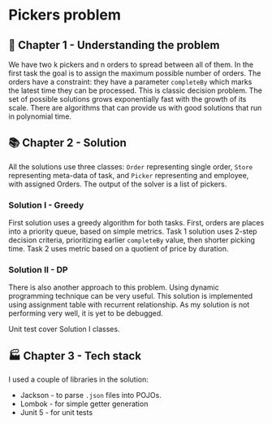 # Pickers problem

## 🤔 Chapter 1 - Understanding the problem
We have two k pickers and n orders to spread between all of them.
In the first task the goal is to assign the maximum possible number of orders.
The orders have a constraint: they have a parameter ```completeBy``` which marks the latest time they can be processed.
This is classic decision problem.
The set of possible solutions grows exponentially fast with the growth of its scale.
There are algorithms that can provide us with good solutions that run in polynomial time.

## 📚 Chapter 2 - Solution

All the solutions use three classes: ```Order``` representing single order,
```Store``` representing meta-data of task, and ```Picker``` representing and employee,
with assigned Orders. The output of the solver is a list of pickers.

### Solution I - Greedy
First solution uses a greedy algorithm for both tasks. First, orders are places into a
priority queue, based on simple metrics. Task 1 solution uses 2-step decision criteria,
prioritizing earlier ```completeBy``` value, then shorter picking time. Task 2 uses metric based on
a quotient of price by duration.

### Solution II - DP
There is also another approach to this problem.
Using dynamic programming technique can be very useful.
This solution is implemented using assignment table with recurrent relationship.
As my solution is not performing very well, it is yet to be debugged.

Unit test cover Solution I classes.

## 🏭 Chapter 3 - Tech stack
I used a couple of libraries in the solution:
* Jackson - to parse ```.json``` files into POJOs.
* Lombok - for simple getter generation
* Junit 5 - for unit tests
